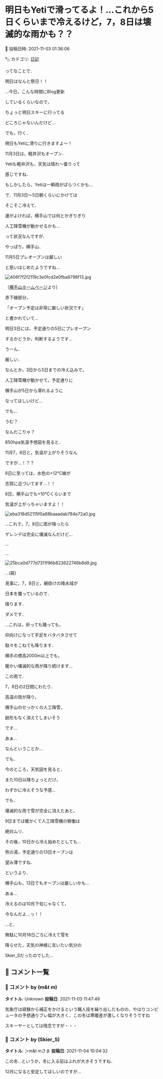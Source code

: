 # 明日もYetiで滑ってるよ！…これから5日くらいまで冷えるけど，7，8日は壊滅的な雨かも？？

📅 投稿日時: 2021-11-03 01:36:06

🏷️ カテゴリ: [日記](cc4b5682fb7b8b144980957a978653fb0.md)

ってなことで．


明日はなんと祭日！！


…今日，こんな時間にBlog更新


しているくらいなので，


ちょっと明日スキーに行ってる


どころじゃないんだけど…





でも，行く．


明日もYetiに滑りに行きますよ～！





11月3日は，軽井沢もオープン．


Yetiも軽井沢も，天気は晴れ～曇りって


感じですね．


もしかしたら，Yetiは一瞬雨がぱらつくかも…





で．11月3日～5日朝くらいにかけては


そこそこ冷えて．


運がよければ，横手山では何とかぎりぎり


人工降雪機が動かせるかも…


って状況なんですが．


やっぱり，横手山．


11月5日プレオープンは厳しい


と思いはじめたようですね…







![406f7f2f2119c3e0fcd2e0fba6798f13.jpg](images/406f7f2f2119c3e0fcd2e0fba6798f13.jpg)




（[横手山ホームページ](https://yokoteyama2307.com/news/16421/)より)





赤下線部分，


「オープン予定は非常に厳しい状況です」


と書かれていて…


明日3日には，予定通りの5日にプレオープン


するかどうか，判断するようです…





うーん．


厳しい．


なんとか，3日から5日までの冷え込みで，


人工降雪機が動かせて，予定通りに


横手山が5日から滑れるように


なってほしいけど…





でも…


うむ？


なんだこりゃ？


850hpa気温予想図を見ると．


11月7，8日と，気温が上がりそうなん


ですが…！？？


8日に至っては，水色の+12℃線が


志賀に近づいてます…！！


8日，横手山でも+10℃くらいまで


気温が上がっちゃいますよ！！




![eba318d52115f0a88baaadab784e72a0.jpg](images/eba318d52115f0a88baaadab784e72a0.jpg)







…これで，7，8日に雨が降ったら


ゲレンデは完全に壊滅なんだけど…


…


…




![25bca0d777d7311f96b823622746b8d9.jpg](images/25bca0d777d7311f96b823622746b8d9.jpg)







…(屍)





見事に，7，8日と，網掛けの降水域が


日本を覆っているので．


降ります．


ダメです．


…これは，祈っても踊っても，


仰向けになって手足をバタバタさせて


駄々をこねても降ります．


横手の標高2000m以上でも，


暖かい壊滅的な雨が降り続けます…





この雨で．


7，8日の2日間にわたり．


高温の雨が降り，


横手山のせっかくの人工降雪，


跡形もなく消えてしまいそう


です…





あぁ…


なんということか…





でも．


今のところ，天気図を見ると．


また10日以降ちょっとだけ，


わずかに冷えそうな予感…





でも．


壊滅的な雨で雪が完全に消えたあと，


9日までは暖かくて人工降雪機の稼働は


絶対ムリ．


その後，10日から冷え始めたとしても…





熊の湯，予定通りの13日オープンは


望み薄ですね．


というより．


横手山も，13日でもオープンは厳しいかも…





あぁ…


冷えるのは10月下旬じゃなくて，


今なんだよ…っ！！


…と．


無駄に10月18日ごろに冷えて雪を


降らせた，天気の神様に言いたい気分の


Skier_Sだったのでした…

## 💬 コメント一覧

### 💬 コメント by (m&t m)
**タイトル**: Unknown
**投稿日**: 2021-11-03 11:47:49

気象庁は経験から補正をかけるという職人技を繰り出したものの、やはりコンピュータの予想通りブレ幅が大きく、この冬は寒暖差が激しくなりそうですね

スキーヤーとしては残念ですが・・・

### 💬 コメント by (Skier_S)
**タイトル**: ＞m&t mさま
**投稿日**: 2021-11-04 10:04:32

この冬…というか，冬に入る前はぶれが大きそうですね．

12月になると安定してほしいのですが…

